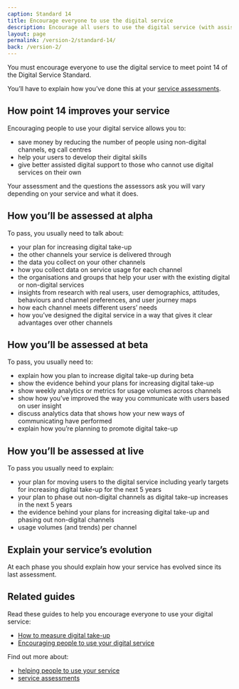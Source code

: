 ```yaml
---
caption: Standard 14
title: Encourage everyone to use the digital service
description: Encourage all users to use the digital service (with assisted digital support if required) alongside an appropriate plan to phase out non-digital channels and services.
layout: page
permalink: /version-2/standard-14/
back: /version-2/
---
```


You must encourage everyone to use the digital service to meet point 14 of the Digital Service Standard.

You’ll have to explain how you’ve done this at your [service assessments](https://www.gov.uk/service-manual/service-assessments/how-service-assessments-work).

## How point 14 improves your service

Encouraging people to use your digital service allows you to:

- save money by reducing the number of people using non-digital channels, eg call centres
- help your users to develop their digital skills
- give better assisted digital support to those who cannot use digital services on their own

Your assessment and the questions the assessors ask you will vary depending on your service and what it does.

## How you’ll be assessed at alpha

To pass, you usually need to talk about:

- your plan for increasing digital take-up
- the other channels your service is delivered through
- the data you collect on your other channels
- how you collect data on service usage for each channel
- the organisations and groups that help your user with the existing digital or non-digital services
- insights from research with real users, user demographics, attitudes, behaviours and channel preferences, and user journey maps
- how each channel meets different users’ needs
- how you’ve designed the digital service in a way that gives it clear advantages over other channels

## How you’ll be assessed at beta

To pass, you usually need to:

- explain how you plan to increase digital take-up during beta
- show the evidence behind your plans for increasing digital take-up
- show weekly analytics or metrics for usage volumes across channels
- show how you’ve improved the way you communicate with users based on user insight
- discuss analytics data that shows how your new ways of communicating have performed
- explain how you’re planning to promote digital take-up

## How you’ll be assessed at live

To pass you usually need to explain:

- your plan for moving users to the digital service including yearly targets for increasing digital take-up for the next 5 years
- your plan to phase out non-digital channels as digital take-up increases in the next 5 years
- the evidence behind your plans for increasing digital take-up and phasing out non-digital channels
- usage volumes (and trends) per channel

## Explain your service’s evolution

At each phase you should explain how your service has evolved since its last assessment.

## Related guides

Read these guides to help you encourage everyone to use your digital service:

- [How to measure digital take-up](https://www.gov.uk/service-manual/measuring-success/measuring-digital-take-up)
- [Encouraging people to use your digital service](https://www.gov.uk/service-manual/helping-people-to-use-your-service/encouraging-people-to-use-your-digital-service)

Find out more about:

- [helping people to use your service](https://www.gov.uk/service-manual/helping-people-to-use-your-service)
- [service assessments](https://www.gov.uk/service-manual/service-assessments)
